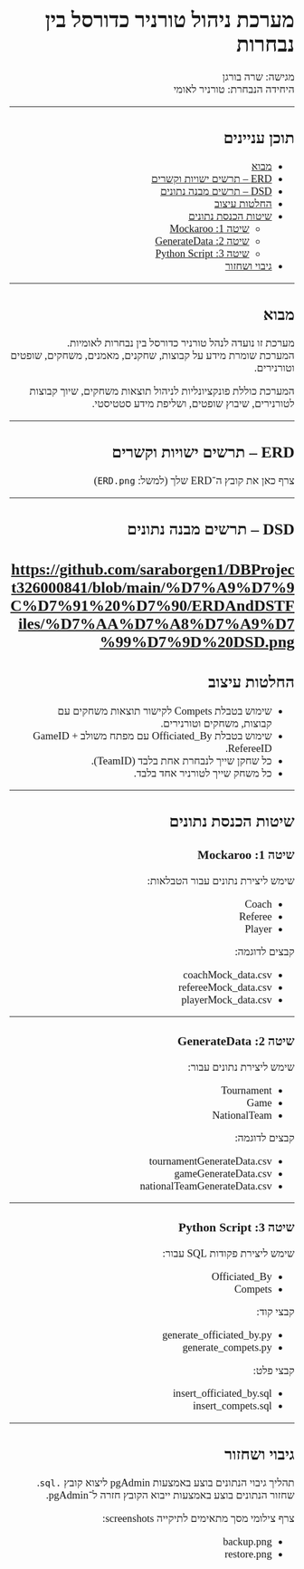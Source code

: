 <div dir="rtl" style="font-family: David; font-size: 14pt;">

# מערכת ניהול טורניר כדורסל בין נבחרות  
מגישה: שרה בורגן  
היחידה הנבחרת: טורניר לאומי

---

## תוכן עניינים  
- [מבוא](#מבוא)  
- [ERD – תרשים ישויות וקשרים](#erd--תרשים-ישויות-וקשרים)  
- [DSD – תרשים מבנה נתונים](#dsd--תרשים-מבנה-נתונים)  
- [החלטות עיצוב](#החלטות-עיצוב)  
- [שיטות הכנסת נתונים](#שיטות-הכנסת-נתונים)  
  - [שיטה 1: Mockaroo](#שיטה-1-mockaroo)  
  - [שיטה 2: GenerateData](#שיטה-2-generatedata)  
  - [שיטה 3: Python Script](#שיטה-3-python-script)  
- [גיבוי ושחזור](#גיבוי-ושחזור)


---

## מבוא

מערכת זו נועדה לנהל טורניר כדורסל בין נבחרות לאומיות.  
המערכת שומרת מידע על קבוצות, שחקנים, מאמנים, משחקים, שופטים וטורנירים.

המערכת כוללת פונקציונליות לניהול תוצאות משחקים, שיוך קבוצות לטורנירים, שיבוץ שופטים, ושליפת מידע סטטיסטי.

---

## ERD – תרשים ישויות וקשרים  
צרף כאן את קובץ ה־ERD שלך (למשל: `ERD.png`)

---

## DSD – תרשים מבנה נתונים  
https://github.com/saraborgen1/DBProject326000841/blob/main/%D7%A9%D7%9C%D7%91%20%D7%90/ERDAndDSTFiles/%D7%AA%D7%A8%D7%A9%D7%99%D7%9D%20DSD.png
---

## החלטות עיצוב

- שימוש בטבלת Compets לקישור תוצאות משחקים עם קבוצות, משחקים וטורנירים.
- שימוש בטבלת Officiated_By עם מפתח משולב GameID + RefereeID.
- כל שחקן שייך לנבחרת אחת בלבד (TeamID).
- כל משחק שייך לטורניר אחד בלבד.

---

## שיטות הכנסת נתונים

### שיטה 1: Mockaroo  
שימש ליצירת נתונים עבור הטבלאות:
- Coach  
- Referee  
- Player  

קבצים לדוגמה:  
- coachMock_data.csv  
- refereeMock_data.csv  
- playerMock_data.csv

---

### שיטה 2: GenerateData  
שימש ליצירת נתונים עבור:
- Tournament  
- Game  
- NationalTeam  

קבצים לדוגמה:  
- tournamentGenerateData.csv  
- gameGenerateData.csv  
- nationalTeamGenerateData.csv

---

### שיטה 3: Python Script  
שימש ליצירת פקודות SQL עבור:
- Officiated_By  
- Compets  

קבצי קוד:
- generate_officiated_by.py  
- generate_compets.py  

קבצי פלט:
- insert_officiated_by.sql  
- insert_compets.sql

---

## גיבוי ושחזור

תהליך גיבוי הנתונים בוצע באמצעות pgAdmin ליצוא קובץ `.sql`.  
שחזור הנתונים בוצע באמצעות ייבוא הקובץ חזרה ל־pgAdmin.

צרף צילומי מסך מתאימים לתיקייה screenshots:
- backup.png  
- restore.png

</div>

